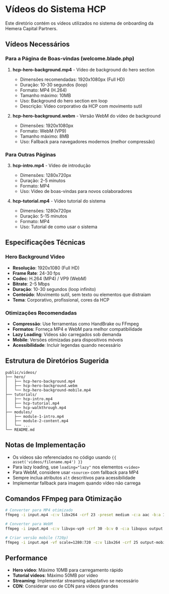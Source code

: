 # Vídeos do Sistema HCP

Este diretório contém os vídeos utilizados no sistema de onboarding da Hemera Capital Partners.

## Vídeos Necessários

### Para a Página de Boas-vindas (welcome.blade.php)

1. **hcp-hero-background.mp4** - Vídeo de background do hero section
   - Dimensões recomendadas: 1920x1080px (Full HD)
   - Duração: 10-30 segundos (loop)
   - Formato: MP4 (H.264)
   - Tamanho máximo: 10MB
   - Uso: Background do hero section em loop
   - Descrição: Vídeo corporativo da HCP com movimento sutil

2. **hcp-hero-background.webm** - Versão WebM do vídeo de background
   - Dimensões: 1920x1080px
   - Formato: WebM (VP9)
   - Tamanho máximo: 8MB
   - Uso: Fallback para navegadores modernos (melhor compressão)

### Para Outras Páginas

3. **hcp-intro.mp4** - Vídeo de introdução
   - Dimensões: 1280x720px
   - Duração: 2-5 minutos
   - Formato: MP4
   - Uso: Vídeo de boas-vindas para novos colaboradores

4. **hcp-tutorial.mp4** - Vídeo tutorial do sistema
   - Dimensões: 1280x720px
   - Duração: 5-15 minutos
   - Formato: MP4
   - Uso: Tutorial de como usar o sistema

## Especificações Técnicas

### Hero Background Video
- **Resolução**: 1920x1080 (Full HD)
- **Frame Rate**: 24-30 fps
- **Codec**: H.264 (MP4) / VP9 (WebM)
- **Bitrate**: 2-5 Mbps
- **Duração**: 10-30 segundos (loop infinito)
- **Conteúdo**: Movimento sutil, sem texto ou elementos que distraiam
- **Tema**: Corporativo, profissional, cores da HCP

### Otimizações Recomendadas

- **Compressão**: Use ferramentas como HandBrake ou FFmpeg
- **Formatos**: Forneça MP4 e WebM para melhor compatibilidade
- **Lazy Loading**: Vídeos são carregados sob demanda
- **Mobile**: Versões otimizadas para dispositivos móveis
- **Acessibilidade**: Incluir legendas quando necessário

## Estrutura de Diretórios Sugerida

```
public/videos/
├── hero/
│   ├── hcp-hero-background.mp4
│   ├── hcp-hero-background.webm
│   └── hcp-hero-background-mobile.mp4
├── tutorials/
│   ├── hcp-intro.mp4
│   ├── hcp-tutorial.mp4
│   └── hcp-walkthrough.mp4
├── modules/
│   ├── module-1-intro.mp4
│   ├── module-2-content.mp4
│   └── ...
└── README.md
```

## Notas de Implementação

- Os vídeos são referenciados no código usando `{{ asset('videos/filename.mp4') }}`
- Para lazy loading, use `loading="lazy"` nos elementos `<video>`
- Para WebM, considere usar `<source>` com fallback para MP4
- Sempre inclua atributos `alt` descritivos para acessibilidade
- Implementar fallback para imagem quando vídeo não carrega

## Comandos FFmpeg para Otimização

```bash
# Converter para MP4 otimizado
ffmpeg -i input.mp4 -c:v libx264 -crf 23 -preset medium -c:a aac -b:a 128k output.mp4

# Converter para WebM
ffmpeg -i input.mp4 -c:v libvpx-vp9 -crf 30 -b:v 0 -c:a libopus output.webm

# Criar versão mobile (720p)
ffmpeg -i input.mp4 -vf scale=1280:720 -c:v libx264 -crf 25 output-mobile.mp4
```

## Performance

- **Hero video**: Máximo 10MB para carregamento rápido
- **Tutorial videos**: Máximo 50MB por vídeo
- **Streaming**: Implementar streaming adaptativo se necessário
- **CDN**: Considerar uso de CDN para vídeos grandes 